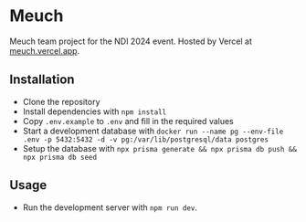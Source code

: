 # Meuch

Meuch team project for the NDI 2024 event. Hosted by Vercel at [meuch.vercel.app](https://meuch.vercel.app/).

## Installation

- Clone the repository
- Install dependencies with `npm install`
- Copy `.env.example` to `.env` and fill in the required values
- Start a development database with `docker run --name pg --env-file .env -p 5432:5432 -d -v pg:/var/lib/postgresql/data postgres`
- Setup the database with `npx prisma generate && npx prisma db push && npx prisma db seed`

## Usage

- Run the development server with `npm run dev`.
